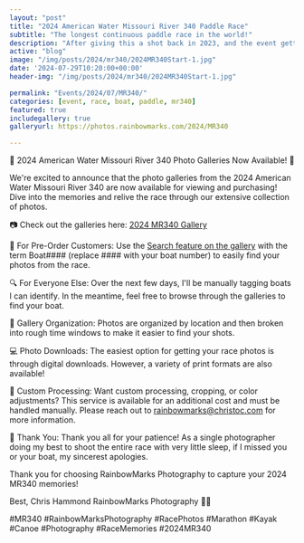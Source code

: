 ```yaml
---
layout: "post"
title: "2024 American Water Missouri River 340 Paddle Race"
subtitle: "The longest continuous paddle race in the world!"
description: "After giving this a shot back in 2023, and the event getting culled by 2 days due to crazy storms and dangerous river conditions we were back for the 2024 MR340!"
active: "blog"
image: "/img/posts/2024/mr340/2024MR340Start-1.jpg"
date: '2024-07-29T10:20:00+00:00'
header-img: "/img/posts/2024/mr340/2024MR340Start-1.jpg"

permalink: "Events/2024/07/MR340/"
categories: [event, race, boat, paddle, mr340]
featured: true
includegallery: true
galleryurl: https://photos.rainbowmarks.com/2024/MR340

---
```

📸 2024 American Water Missouri River 340 Photo Galleries Now Available! 📸

We're excited to announce that the photo galleries from the 2024 American Water Missouri River 340 are now available for viewing and purchasing! Dive into the memories and relive the race through our extensive collection of photos.

📷 Check out the galleries here: [2024 MR340 Gallery](https://photos.rainbowmarks.com/2024/MR340)

🚤 For Pre-Order Customers: Use the [Search feature on the gallery](https://photos.rainbowmarks.com/search) with the term Boat#### (replace #### with your boat number) to easily find your photos from the race.

🔍 For Everyone Else: Over the next few days, I'll be manually tagging boats I can identify. In the meantime, feel free to browse through the galleries to find your boat.

🔹 Gallery Organization: Photos are organized by location and then broken into rough time windows to make it easier to find your shots.

💻 Photo Downloads: The easiest option for getting your race photos is through digital downloads. However, a variety of print formats are also available!

🎨 Custom Processing: Want custom processing, cropping, or color adjustments? This service is available for an additional cost and must be handled manually. Please reach out to rainbowmarks@christoc.com for more information.

🙏 Thank You: Thank you all for your patience! As a single photographer doing my best to shoot the entire race with very little sleep, if I missed you or your boat, my sincerest apologies.

Thank you for choosing RainbowMarks Photography to capture your 2024 MR340 memories!

Best,
Chris Hammond
RainbowMarks Photography
🌈📸

#MR340 #RainbowMarksPhotography #RacePhotos #Marathon #Kayak #Canoe #Photography #RaceMemories #2024MR340